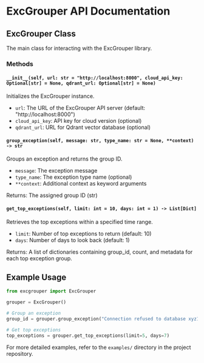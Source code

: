 # ExcGrouper API Documentation

## ExcGrouper Class

The main class for interacting with the ExcGrouper library.

### Methods

#### `__init__(self, url: str = "http://localhost:8000", cloud_api_key: Optional[str] = None, qdrant_url: Optional[str] = None)`

Initializes the ExcGrouper instance.

- `url`: The URL of the ExcGrouper API server (default: "http://localhost:8000")
- `cloud_api_key`: API key for cloud version (optional)
- `qdrant_url`: URL for Qdrant vector database (optional)

#### `group_exception(self, message: str, type_name: str = None, **context) -> str`

Groups an exception and returns the group ID.

- `message`: The exception message
- `type_name`: The exception type name (optional)
- `**context`: Additional context as keyword arguments

Returns: The assigned group ID (str)

#### `get_top_exceptions(self, limit: int = 10, days: int = 1) -> List[Dict]`

Retrieves the top exceptions within a specified time range.

- `limit`: Number of top exceptions to return (default: 10)
- `days`: Number of days to look back (default: 1)

Returns: A list of dictionaries containing group_id, count, and metadata for each top exception group.

## Example Usage

```python
from excgrouper import ExcGrouper

grouper = ExcGrouper()

# Group an exception
group_id = grouper.group_exception("Connection refused to database xyz123", "ConnectionError")

# Get top exceptions
top_exceptions = grouper.get_top_exceptions(limit=5, days=7)
```

For more detailed examples, refer to the `examples/` directory in the project repository.